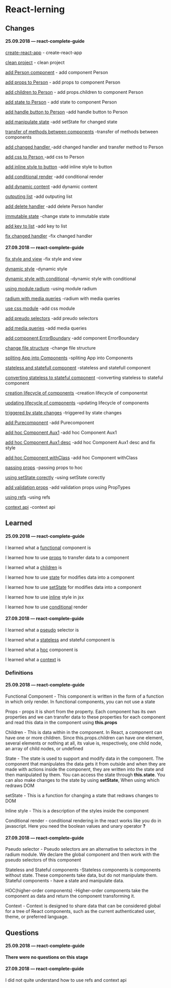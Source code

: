 # React-lerning

## Changes

#### 25.09.2018 — react-complete-guide
[create-react-app](https://github.com/Mikele11/React-lerning/commit/37a9d8724e25589fb2235196376e44ee25eae8ae) - create-react-app

[clean project](https://github.com/Mikele11/React-lerning/commit/1b90bffbbf75930137c510b1603decfeebd3d7e4) - clean project

[add Person component](https://github.com/Mikele11/React-lerning/commit/9ea3e7732a19eaa50614692ed4c4a4b97ec3b76a) - add component Person

[add props to Person](https://github.com/Mikele11/Udemy-React-lerning/commit/dcb818eaf86cf2721a6de08bbb8e21b7ec4989de) - add props to component Person

[add children to Person](https://github.com/Mikele11/React-lerning/commit/a833daaa56b07eb4d7b09190ecaedbfae10499b2) - add props.children to component Person

[add state to Person](https://github.com/Mikele11/React-lerning/commit/8dd332540e753f451bde0736c5217bd2b4a3289c) - add state to component Person

[add handle button to Person](https://github.com/Mikele11/React-lerning/commit/1ff863606a8c52a37f887d765af029b30b2c2c28) -add handle button to Person

[add manipulate state](https://github.com/Mikele11/React-lerning/commit/ff2a74e7ee8da73910b7a8dceae7d1059d67a46f) -add setState for changed state

[transfer of methods between components](https://github.com/Mikele11/React-lerning/commit/2466e4965b883e288a1046632ebc47f4c5ad0cb4) -transfer of methods between components

[add changed handler ](https://github.com/Mikele11/React-lerning/commit/6b8564fb0d7d918afef2bdd02b7e9f449db0d504) -add changed handler and transfer method to Person

[add css to Person ](https://github.com/Mikele11/React-lerning/commit/e582d01f6cb475b327c885eb775ccbbb7aa2cd9b) -add css to Person

[add inline style to button](https://github.com/Mikele11/React-lerning/commit/cf521b6e888c3968361e2459b669fc2719002bd4) -add inline style to button

[add conditional render](https://github.com/Mikele11/React-lerning/commit/b15393f54536422c98556081ed5eba712584a500) -add conditional render

[add dynamic content](https://github.com/Mikele11/React-lerning/commit/b246ce3d4490b082d013020e1660fd0fda53018f) -add dynamic content

[outputing list](https://github.com/Mikele11/React-lerning/commit/5d2fb883ba6d380b1663d3e727bc3d30a1de4c71) -add outputing list

[add delete handler](https://github.com/Mikele11/React-lerning/commit/c005af2c4f28c23c70f5f207fd8e6845340f430a) -add delete Person handler

[immutable state](https://github.com/Mikele11/React-lerning/commit/7c440a3752bdf068a545f8e426f89f547ee0675c) -change state to immutable state

[add key to list](https://github.com/Mikele11/React-lerning/commit/ca1f8bcee9f43f6da1153262e7359e13bd7b4be2) -add key to list

[fix changed handler](https://github.com/Mikele11/React-lerning/commit/662e6f120ce58e8c17192f55339fd29b55546428) -fix changed handler

#### 27.09.2018 — react-complete-guide

[fix style and view](https://github.com/Mikele11/React-lerning/commit/cbd7524a1e9d4cf6c2290767d2974c1e5a5aacbf) -fix style and view

[dynamic style](https://github.com/Mikele11/React-lerning/commit/30b55c6af78c213f428d0558ae7fcdda3f3b8680) -dynamic style

[dynamic style with conditional](https://github.com/Mikele11/React-lerning/commit/90f0676f3f89070673ec78c77a42cf52be2bf9d2) -dynamic style with conditional

[using module radium](https://github.com/Mikele11/React-lerning/commit/808c34218251c0cfc353f0d6ba1434a6bf1096dc) -using module radium

[radium with media queries](https://github.com/Mikele11/React-lerning/commit/c19e13244f686d2a0fa6cc31d7f0d32ad33cb97d) -radium with media queries

[use css module](https://github.com/Mikele11/React-lerning/commit/700656e794fb83442a6d959e4b24d8b0dd2b0a61) -add css module

[add preudo selectors](https://github.com/Mikele11/React-lerning/commit/f7d88d37e91228d4ea4f784bd6b40384be3b3979) -add preudo selectors

[add media queries](https://github.com/Mikele11/React-lerning/commit/5072eb295cba96591ce051b934ead08496fee64a) -add media queries

[add component ErrorBoundary](https://github.com/Mikele11/React-lerning/commit/2470ff8d2c707d372370956ab848cdb25c0f9929) -add component ErrorBoundary

[change file structure](https://github.com/Mikele11/React-lerning/commit/1cbe20496fec9d363cbbccccb3fed5d3c8dc4fb4) -change file structure

[spliting App into Components](https://github.com/Mikele11/React-lerning/commit/104d154bcfdcd0bffc4571586bed22735c7d62d6) -spliting App into Components

[stateless and statefull component](https://github.com/Mikele11/React-lerning/commit/c9a816781c7c6fc574be2644a33f5ea3a44bccc7) -stateless and statefull component

[converting stateless to stateful component](https://github.com/Mikele11/React-lerning/commit/26e77dc3c5d0f03eba3894446dd128ae134bb1e0) -converting stateless to stateful component

[creation lifecycle of components](https://github.com/Mikele11/React-lerning/commit/82948e800051cd7faefe654f99154dcb1cd3964d) -creation lifecycle of componentst

[updating lifecycle of components](https://github.com/Mikele11/React-lerning/commit/5feed95ce58de1b7776b10eaee79f761f7f09cb5) -updating lifecycle of components

[triggered by state changes](https://github.com/Mikele11/React-lerning/commit/e6aad103f29fdb0c78ce292cc1fe17369a716e07) -triggered by state changes

[add Purecomponent](https://github.com/Mikele11/React-lerning/commit/6c779ad6a76c5f3420dea37564a4d9fb61bad1d4) -add Purecomponent

[add hoc Component Aux1](https://github.com/Mikele11/React-lerning/commit/e79660a2be9be975163586504530afe332011c2a) -add hoc Component Aux1

[add hoc Component Aux1 desc](https://github.com/Mikele11/React-lerning/commit/44f89dae45f5464d7119aeb5e2e1f453e862f1cb) -add hoc Component Aux1 desc and fix style

[add hoc Component withClass](https://github.com/Mikele11/React-lerning/commit/1a7753719d9ca958bcf1f67eca81a0d63dcfcb2f) -add hoc Component withClass

[passing props](https://github.com/Mikele11/React-lerning/commit/a3d35d89ed5ce759ea6f3b63140b3b88443481d1) -passing props to hoc

[using setState corectly](https://github.com/Mikele11/React-lerning/commit/1c620726435e2450027fdc345645c96ddee5bbde) -using setState corectly

[add validation props](https://github.com/Mikele11/React-lerning/commit/be121e2a1fcdbcdc108a6ee8d67d76e94acd1c59) -add validation props using PropTypes

[using refs](https://github.com/Mikele11/React-lerning/commit/ca92af91b85b7aaaeb279d7b2c7cdfb790747c57) -using refs

[context api](https://github.com/Mikele11/React-lerning/commit/473121db28c605a9841492c0db388ebfe7bffbcb) -context api

## Learned

#### 25.09.2018 — react-complete-guide

I learned what a [functional](#functional) component is

I learned how to use [props](#props) to transfer data to a component

I learned what a [children](#children) is

I learned how to use [state](#state) for modifies data into a component

I learned how to use [setState](#setState) for modifies data into a component

I learned how to use [inline](#inline) style in jsx

I learned how to use [conditional](#conditional) render

#### 27.09.2018 — react-complete-guide

I learned what a [pseudo](#pseudo) selector is

I learned what a [stateless](#stateless) and stateful component is

I learned what a [hoc](#hoc) component is

I learned what a [context](#context) is


### Definitions

#### 25.09.2018 — react-complete-guide

<a name="functional"></a>Functional Component - This component is written in the form of a function in which only render. In functional components, you can not use a state

<a name="props"></a>Props - props it is short from the property. Each component has its own properties and we can transfer data to these properties for each component and read this data in the component using **this.props**

<a name="children"></a>Children - This is data within in the component. In React, a component can have one or more children. Since this.props.children can have one element, several elements or nothing at all, its value is, respectively, one child node, an array of child nodes, or undefined

<a name="state"></a>State - The state is used to support and modify data in the component. The component that manipulates the data gets it from outside and when they are made with actions inside the component, they are written into the state and then manipulated by them. You can access the state through **this.state**. You can also make changes to the state by using **setState**, When using which redraws DOM

<a name="setState"></a>setState - This is a function for changing a state that redraws changes to DOM

<a name="inline"></a>Inline style - This is a description of the styles inside the component

<a name="conditional"></a>Conditional render - conditional rendering in the react works like you do in javascript. Here you need the boolean values and unary operator **?**

#### 27.09.2018 — react-complete-guide

<a name="pseudo"></a>Pseudo selector - Pseudo selectors are an alternative to selectors in the radium module. We declare the global component and then work with the pseudo selectors of this component

<a name="stateless"></a>Stateless and Stateful components -Stateless components is components without state. These components take data, but do not manipulate them. Stateful components - have a state and manipulate data.

<a name="hoc"></a>HOC(higher-order components) -Higher-order components take the component as data and return the component transforming it.

<a name="context"></a>Context - Context is designed to share data that can be considered global for a tree of React components, such as the current authenticated user, theme, or preferred language.

## Questions

#### 25.09.2018 — react-complete-guide

**There were no questions on this stage**

#### 27.09.2018 — react-complete-guide

I did not quite understand how to use refs and context api

